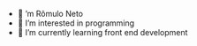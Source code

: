 - 👋 ’m Rômulo Neto
- 👀 I’m interested in programming
- 🌱 I’m currently learning front end development


<!---
rmulon17/rmulon17 is a ✨ special ✨ repository because its `README.md` (this file) appears on your GitHub profile.
You can click the Preview link to take a look at your changes.
--->
